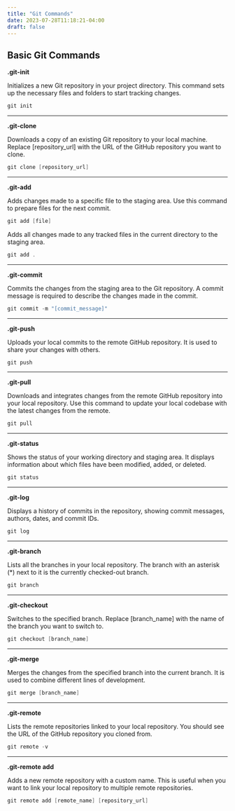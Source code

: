 ```yaml
---
title: "Git Commands"
date: 2023-07-28T11:18:21-04:00
draft: false
---
```


## Basic Git Commands

**.git-init**

Initializes a new Git repository in your project directory. This command sets up the necessary files and folders to start tracking changes.

```powershell
git init 
```

---

**.git-clone**

Downloads a copy of an existing Git repository to your local machine. Replace [repository_url] with the URL of the GitHub repository you want to clone.

```powershell
git clone [repository_url]
```
---


**.git-add**

Adds changes made to a specific file to the staging area. Use this command to prepare files for the next commit.

```powershell
git add [file]
```

Adds all changes made to any tracked files in the current directory to the staging area.

```powershell
git add .
```

---

**.git-commit**

Commits the changes from the staging area to the Git repository. A commit message is required to describe the changes made in the commit.

```powershell
git commit -m "[commit_message]"
```

---

**.git-push**

Uploads your local commits to the remote GitHub repository. It is used to share your changes with others.

```powershell
git push
```
---

**.git-pull**

Downloads and integrates changes from the remote GitHub repository into your local repository. Use this command to update your local codebase with the latest changes from the remote.

```powershell
git pull
```
---

**.git-status**

Shows the status of your working directory and staging area. It displays information about which files have been modified, added, or deleted.

```powershell
git status
```
---

**.git-log**

Displays a history of commits in the repository, showing commit messages, authors, dates, and commit IDs.

```powershell
git log
```
---

**.git-branch**

Lists all the branches in your local repository. The branch with an asterisk (*) next to it is the currently checked-out branch.

```powershell
git branch
```
---

**.git-checkout**

Switches to the specified branch. Replace [branch_name] with the name of the branch you want to switch to.

```powershell
git checkout [branch_name]
```
---

**.git-merge**

Merges the changes from the specified branch into the current branch. It is used to combine different lines of development.

```powershell
git merge [branch_name]
```
---

**.git-remote**

Lists the remote repositories linked to your local repository. You should see the URL of the GitHub repository you cloned from.

```powershell
git remote -v
```

---

**.git-remote add**

Adds a new remote repository with a custom name. This is useful when you want to link your local repository to multiple remote repositories.

```powershell
git remote add [remote_name] [repository_url]
```